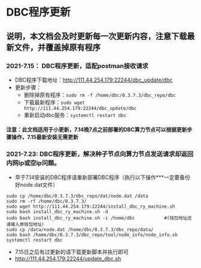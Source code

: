 # DBC程序更新

## 说明，本文档会及时更新每一次更新内容，注意下载最新文件，并覆盖掉原有程序

### 2021-7.15： DBC程序更新，适配postman接收请求
  + DBC程序下载地址：http://111.44.254.179:22244/dbc_update/dbc
+ 更新步骤：
  + 删除掉原有程序：`sudo rm -f /home/dbc/0.3.7.3/dbc_repo/dbc`
  + 下载最新程序：`sudo wget http://111.44.254.179:22244/dbc_update/dbc`
  + 重新启动dbc服务：`systemctl restart dbc`

#### 注意：此文档适用于小更新，7.14晚7点之前部署的DBC算力节点可以根据更新步骤操作，7.15最新安装无需更新

### 2021-7.23: DBC程序更新，解决种子节点向算力节点发送请求却返回内网ip或空ip问题。
+ 早于7.14安装的DBC程序请重新部署DBC程序（执行以下操作***一定要备份好node.dat文件）
```shell
sudo cp /home/dbc/0.3.7.3/dbc_repo/dat/node.dat /data
sudo rm -rf /home/dbc/0.3.7.3/
sudo wget http://111.44.254.179:22244/install_dbc_ry_machine.sh
sudo bash install_dbc_ry_machine.sh -d
sudo bash install_dbc_ry_machine.sh -i /home/dbc           #(钱包地址还请输入原钱包地址）
sudo cp /data/node.dat /home/dbc/0.3.7.3/dbc_repo/data/
sudo bash /home/dbc/0.3.7.3/dbc_repo/tool/node_info/node_info.sh
systemctl restart dbc
```
+ 7.15日之后有过更新的请下载更新脚本并执行即可
+ http://111.44.254.179:22244/update_dbc.sh

